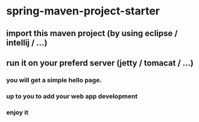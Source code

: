 # spring-maven-project-starter

## import this maven project (by using eclipse / intellij / ...)

## run it on your preferd server (jetty / tomacat / ...)

### you will get a simple hello page.

### up to you to add your web app development

### enjoy it

